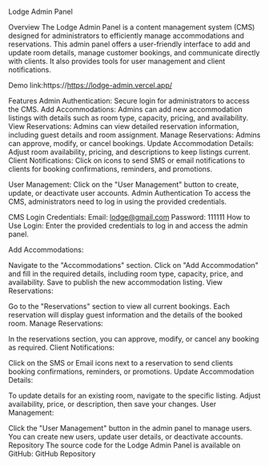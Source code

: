 Lodge Admin Panel

Overview
The Lodge Admin Panel is a content management system (CMS) designed for administrators to efficiently manage accommodations and reservations. This admin panel offers a user-friendly interface to add and update room details, manage customer bookings, and communicate directly with clients. It also provides tools for user management and client notifications.

Demo link:https://https://lodge-admin.vercel.app/

Features
Admin Authentication: Secure login for administrators to access the CMS.
Add Accommodations: Admins can add new accommodation listings with details such as room type, capacity, pricing, and availability.
View Reservations: Admins can view detailed reservation information, including guest details and room assignment.
Manage Reservations: Admins can approve, modify, or cancel bookings.
Update Accommodation Details: Adjust room availability, pricing, and descriptions to keep listings current.
Client Notifications: Click on icons to send SMS or email notifications to clients for booking confirmations, reminders, and promotions.

User Management: Click on the "User Management" button to create, update, or deactivate user accounts.
Admin Authentication
To access the CMS, administrators need to log in using the provided credentials.

CMS Login Credentials:
Email: lodge@gmail.com
Password: 111111
How to Use
Login:
Enter the provided credentials to log in and access the admin panel.

Add Accommodations:

Navigate to the "Accommodations" section.
Click on "Add Accommodation" and fill in the required details, including room type, capacity, price, and availability.
Save to publish the new accommodation listing.
View Reservations:

Go to the "Reservations" section to view all current bookings.
Each reservation will display guest information and the details of the booked room.
Manage Reservations:

In the reservations section, you can approve, modify, or cancel any booking as required.
Client Notifications:

Click on the SMS or Email icons next to a reservation to send clients booking confirmations, reminders, or promotions.
Update Accommodation Details:

To update details for an existing room, navigate to the specific listing.
Adjust availability, price, or description, then save your changes.
User Management:

Click the "User Management" button in the admin panel to manage users.
You can create new users, update user details, or deactivate accounts.
Repository
The source code for the Lodge Admin Panel is available on GitHub:
GitHub Repository

